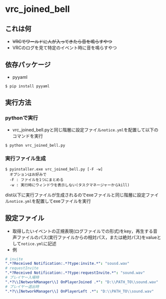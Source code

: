 # vrc_joined_bell
## これは何
- ~~VRCでワールドに人が入ってきたら音を鳴らすやつ~~
- VRCのログを見て特定のイベント時に音を鳴らすやつ

## 依存パッケージ
- pyyaml
```
$ pip install pyyaml
```

## 実行方法
### pythonで実行
- vrc_joined_bell.pyと同じ階層に設定ファイル`notice.yml`を配置して以下のコマンドを実行
```
$ python vrc_joined_bell.py
```
### 実行ファイル生成
```
$ pyinstaller.exe vrc_joined_bell.py [-F -w]
  オプションはお好みで
  -F : ファイルを1つにまとめる
  -w : 実行時にウィンドウを表示しない(タスクマネージャーからkill)
```
dist以下に実行ファイルが生成されるのでexeファイルと同じ階層に設定ファイル`notice.yml`を配置してexeファイルを実行

## 設定ファイル
- 取得したいイベントの正規表現(ログファイルでの形式)をkey，再生する音声ファイルのパス(実行ファイルからの相対パス，または絶対パス)をvalueとして`notice.yml`に記述
- 例
```notice.yml
# invite
".*?Received Notification:.*?type:invite.*": "sousd.wav"
# requestInvite
".*?Received Notification:.*?type:requestInvite.*": "sound.wav"
# プレイヤー入場時
".*?\\[NetworkManager\\] OnPlayerJoined .*": "D:\\PATH_TO\\sound.wav"
# プレイヤー退出時
".*?\\[NetworkManager\\] OnPlayerLeft .*": "D:\\PATH_TO\\sound.wav"
```
